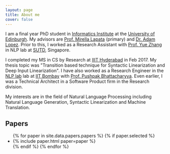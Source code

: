 ```yaml
---
layout: page
title: About me
cover: false
---
```


I am a final year PhD student in [Informatics Institute](http://web.inf.ed.ac.uk/) at the [University of Edinburgh](https://www.ed.ac.uk/).
My advisors are [Prof. Mirella Lapata](http://homepages.inf.ed.ac.uk/mlap/) (primary) and [Dr. Adam Lopez](http://alopez.github.io/). Prior to this, I worked as 
a Research Assistant with [Prof. Yue Zhang](https://frcchang.github.io/) in NLP lab at [SUTD](http://www.sutd.edu.sg/), Singapore. 

I completed my MS in CS by Research at [IIIT Hyderabad](https://www.iiit.ac.in/) in Feb 2017. My thesis topic was 
"Transition based technique for Syntactic Linearization and Deep Input Linearization". 
I have also worked as a Research Engineer in the [NLP lab](http://www.cfilt.iitb.ac.in/) lab at [IIT Bombay](http://www.iitb.ac.in/) with [Prof. Pushpak Bhattacharyya](https://www.cse.iitb.ac.in/~pb/). 
Even earlier, I was a Technical Architect in a Software Product firm in the Research division.

My interests are in the field of Natural Language Processing including Natural Language Generation, Syntactic Linearization and Machine Translation. 

## Papers

<ul>
{% for paper in site.data.papers.papers %}
  {% if paper.selected %}
  <li>
  {% include paper.html paper=paper %}
  </li>
  {% endif %}
{% endfor %}
</ul>
